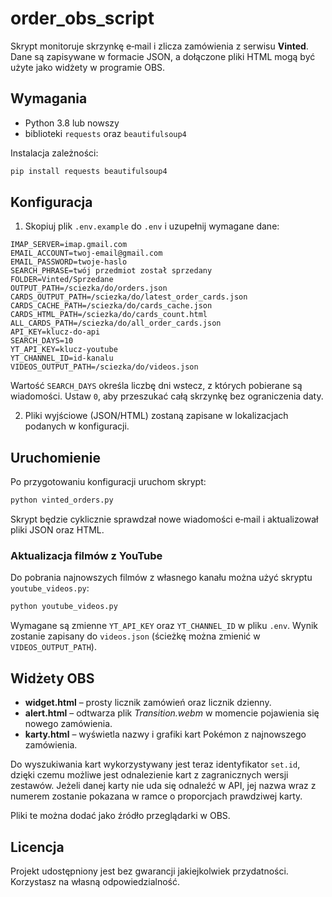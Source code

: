 # order_obs_script

Skrypt monitoruje skrzynkę e‑mail i zlicza zamówienia z serwisu **Vinted**. Dane są zapisywane w formacie JSON, a dołączone pliki HTML mogą być użyte jako widżety w programie OBS.

## Wymagania

- Python 3.8 lub nowszy
- biblioteki `requests` oraz `beautifulsoup4`

Instalacja zależności:

```bash
pip install requests beautifulsoup4
```

## Konfiguracja

1. Skopiuj plik `.env.example` do `.env` i uzupełnij wymagane dane:

```env
IMAP_SERVER=imap.gmail.com
EMAIL_ACCOUNT=twoj-email@gmail.com
EMAIL_PASSWORD=twoje-haslo
SEARCH_PHRASE=twój przedmiot został sprzedany
FOLDER=Vinted/Sprzedane
OUTPUT_PATH=/sciezka/do/orders.json
CARDS_OUTPUT_PATH=/sciezka/do/latest_order_cards.json
CARDS_CACHE_PATH=/sciezka/do/cards_cache.json
CARDS_HTML_PATH=/sciezka/do/cards_count.html
ALL_CARDS_PATH=/sciezka/do/all_order_cards.json
API_KEY=klucz-do-api
SEARCH_DAYS=10
YT_API_KEY=klucz-youtube
YT_CHANNEL_ID=id-kanalu
VIDEOS_OUTPUT_PATH=/sciezka/do/videos.json
```

Wartość `SEARCH_DAYS` określa liczbę dni wstecz, z których pobierane są
wiadomości. Ustaw `0`, aby przeszukać całą skrzynkę bez ograniczenia daty.

2. Pliki wyjściowe (JSON/HTML) zostaną zapisane w lokalizacjach podanych w konfiguracji.

## Uruchomienie

Po przygotowaniu konfiguracji uruchom skrypt:

```bash
python vinted_orders.py
```

Skrypt będzie cyklicznie sprawdzał nowe wiadomości e‑mail i aktualizował pliki JSON oraz HTML.

### Aktualizacja filmów z YouTube

Do pobrania najnowszych filmów z własnego kanału można użyć skryptu `youtube_videos.py`:

```bash
python youtube_videos.py
```

Wymagane są zmienne `YT_API_KEY` oraz `YT_CHANNEL_ID` w pliku `.env`. Wynik zostanie zapisany do `videos.json` (ścieżkę można zmienić w `VIDEOS_OUTPUT_PATH`).

## Widżety OBS

- **widget.html** – prosty licznik zamówień oraz licznik dzienny.
- **alert.html** – odtwarza plik *Transition.webm* w momencie pojawienia się nowego zamówienia.
- **karty.html** – wyświetla nazwy i grafiki kart Pokémon z najnowszego zamówienia.

Do wyszukiwania kart wykorzystywany jest teraz identyfikator `set.id`, dzięki czemu możliwe jest odnalezienie kart z zagranicznych wersji zestawów.
Jeżeli danej karty nie uda się odnaleźć w API, jej nazwa wraz z numerem zostanie pokazana w ramce o proporcjach prawdziwej karty.

Pliki te można dodać jako źródło przeglądarki w OBS.

## Licencja

Projekt udostępniony jest bez gwarancji jakiejkolwiek przydatności. Korzystasz na własną odpowiedzialność.
